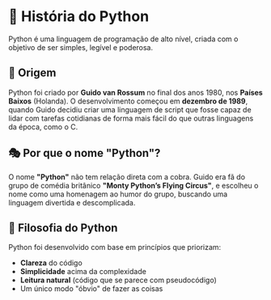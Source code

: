 # 🐍 História do Python

Python é uma linguagem de programação de alto nível, criada com o objetivo de ser simples, legível e poderosa.

## 📅 Origem

Python foi criado por **Guido van Rossum** no final dos anos 1980, nos **Países Baixos** (Holanda). O desenvolvimento começou em **dezembro de 1989**, quando Guido decidiu criar uma linguagem de script que fosse capaz de lidar com tarefas cotidianas de forma mais fácil do que outras linguagens da época, como o C.

## 🎭 Por que o nome "Python"?

O nome **"Python"** não tem relação direta com a cobra. Guido era fã do grupo de comédia britânico **"Monty Python’s Flying Circus"**, e escolheu o nome como uma homenagem ao humor do grupo, buscando uma linguagem divertida e descomplicada.

## 🧱 Filosofia do Python

Python foi desenvolvido com base em princípios que priorizam:

- **Clareza** do código
- **Simplicidade** acima da complexidade
- **Leitura natural** (código que se parece com pseudocódigo)
- Um único modo "óbvio" de fazer as coisas



